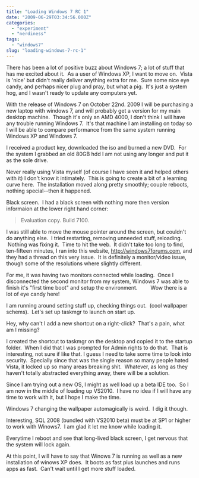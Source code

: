 ```yaml
---
title: "Loading Windows 7 RC 1"
date: "2009-06-29T03:34:56.000Z"
categories: 
  - "experiment"
  - "nerdiness"
tags: 
  - "windows7"
slug: "loading-windows-7-rc-1"
---
```


There has been a lot of positive buzz about Windows 7; a lot of stuff that has me excited about it.  As a user of Windows XP, I want to move on.  Vista is 'nice' but didn't really deliver anything extra for me.  Sure some nice eye candy, and perhaps nicer plug and pray, but what a pig.  It's just a system hog, and I wasn't ready to update any computers yet.

With the release of Windows 7 on October 22nd. 2009 I will be purchasing a new laptop with windows 7, and will probably get a version for my main desktop machine.  Though it's only an AMD 4000, I don't think I will have any trouble running Windows 7.  It's that machine I am installing on today so I will be able to compare performance from the same system running Windows XP and Windows 7.

I received a product key, downloaded the iso and burned a new DVD.  For the system I grabbed an old 80GB hdd I am not using any longer and put it as the sole drive.

Never really using Vista myself (of course I have seen it and helped others with it) I don't know it intimately.  This is going to create a bit of a learning curve here.  The installation moved along pretty smoothly; couple reboots, nothing special--then it happened.

Black screen.  I had a black screen with nothing more then version informaion at the lower right hand corner:

> Evaluation copy. Build 7100.

I was still able to move the mouse pointer around the screen, but couldn't do anything else.  I tried restarting, removing unneeded stuff, reloading.  Nothing was fixing it.  Time to hit the web.  It didn't take too long to find, ten-fifteen minutes, I ran into this website, http://windows7forums.com, and they had a thread on this very issue.  It is definitely a monitor/video issue, though some of the resolutions where slightly different.

For me, it was having two monitors connected while loading.  Once I disconnected the second monitor from my system, Windows 7 was able to finish it's "first time boot" and setup the environment.         Wow there is a lot of eye candy here!

I am running around setting stuff up, checking things out.  (cool wallpaper schems).  Let's set up taskmgr to launch on start up.

Hey, why can't I add a new shortcut on a right-click?  That's a pain, what am I missing?

I created the shortcut to taskmgr on the desktop and copied it to the startup folder.  When I did that I was prompted for Admin rights to do that.  That is interesting, not sure if like that. I guess I need to take some time to look into security.  Specially since that was the single reason so many people hated Vista, it locked up so many areas breaking shit.  Whatever, as long as they haven't totally abstracted everything away, there will be a solution.

Since I am trying out a new OS, I might as well load up a beta IDE too.  So I am now in the middle of loading up VS2010.  I have no idea if I will have any time to work with it, but I hope I make the time.

Windows 7 changing the wallpaper automagically is weird.  I dig it though.

Interesting, SQL 2008 (bundled with VS2010 beta) must be at SP1 or higher to work with Winows7.  I am glad it let me know while loading it.

Everytime I reboot and see that long-lived black screen, I get nervous that the system will lock again.

At this point, I will have to say that Winows 7 is running as well as a new installation of winows XP does.  It boots as fast plus launches and runs apps as fast.  Can't wait until I get more stuff loaded.
